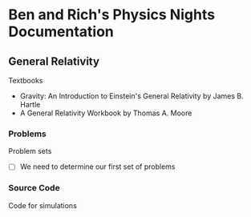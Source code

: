 # Ben and Rich's Physics Nights Documentation #

## General Relativity ##

Textbooks
* Gravity: An Introduction to Einstein's General Relativity by James B. Hartle
* A General Relativity Workbook by Thomas A. Moore

### Problems ###

Problem sets
- [ ] We need to determine our first set of problems

### Source Code ###

Code for simulations

